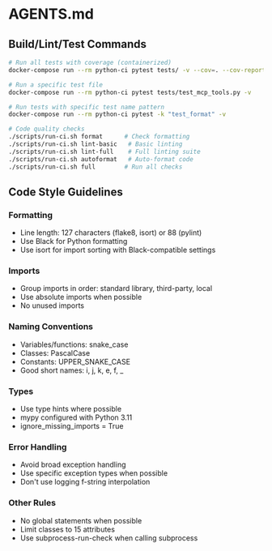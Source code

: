 # AGENTS.md

## Build/Lint/Test Commands

```bash
# Run all tests with coverage (containerized)
docker-compose run --rm python-ci pytest tests/ -v --cov=. --cov-report=xml

# Run a specific test file
docker-compose run --rm python-ci pytest tests/test_mcp_tools.py -v

# Run tests with specific test name pattern
docker-compose run --rm python-ci pytest -k "test_format" -v

# Code quality checks
./scripts/run-ci.sh format      # Check formatting
./scripts/run-ci.sh lint-basic   # Basic linting
./scripts/run-ci.sh lint-full    # Full linting suite
./scripts/run-ci.sh autoformat   # Auto-format code
./scripts/run-ci.sh full        # Run all checks
```

## Code Style Guidelines

### Formatting
- Line length: 127 characters (flake8, isort) or 88 (pylint)
- Use Black for Python formatting
- Use isort for import sorting with Black-compatible settings

### Imports
- Group imports in order: standard library, third-party, local
- Use absolute imports when possible
- No unused imports

### Naming Conventions
- Variables/functions: snake_case
- Classes: PascalCase
- Constants: UPPER_SNAKE_CASE
- Good short names: i, j, k, e, f, _

### Types
- Use type hints where possible
- mypy configured with Python 3.11
- ignore_missing_imports = True

### Error Handling
- Avoid broad exception handling
- Use specific exception types when possible
- Don't use logging f-string interpolation

### Other Rules
- No global statements when possible
- Limit classes to 15 attributes
- Use subprocess-run-check when calling subprocess
